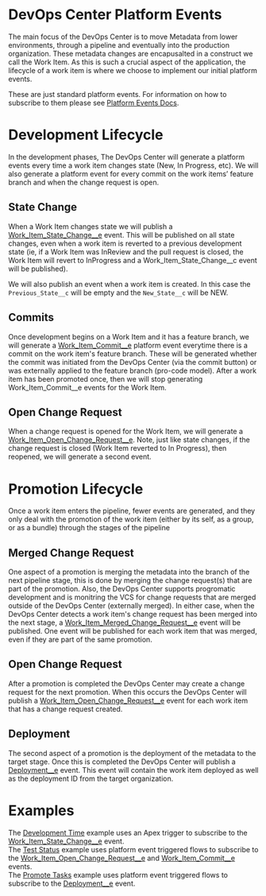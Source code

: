 # DevOps Center Platform Events


The main focus of the DevOps Center is to move Metadata from lower environments, through a pipeline and eventually into the production organization.  These metadata changes are encapusalted in a construct we call the Work Item.  As this is such a crucial aspect of the application, the lifecycle of a work item is where we choose to implement our initial platform events.

These are just standard platform events.  For information on how to subscribe to them please see [Platform Events Docs](https://developer.salesforce.com/docs/atlas.en-us.platform_events.meta/platform_events/platform_events_intro.htm).  


# Development Lifecycle

In the development phases, The DevOps Center will generate a platform events every time a work item changes state (New, In Progress, etc).  We will also generate a platform event for every commit on the work items’ feature branch and when the change request is open.

## State Change

When a Work Item changes state we will publish a [Work_Item_State_Change__e](LinkMePlease) event.  This will be published on all state changes, even when a work item is reverted to a previous development state (ie, if a Work Item was InReview and the pull request is closed, the Work Item will revert to InProgress and a Work_Item_State_Change__c event will be published).  

We will also publish an event when a work item is created.  In this case the `Previous_State__c` will be empty and the `New_State__c` will be NEW.

## Commits

Once development begins on a Work Item and it has a feature branch, we will generate a [Work_Item_Commit__e](LinkMePlease) platform event everytime there is a commit on the work item's feature branch.  These will be generated whether the commit was initiated from the DevOps Center (via the commit button) or was externally applied to the feature branch (pro-code model).  After a work item has been promoted once, then we will stop generating Work_Item_Commit__e events for the Work Item.

## Open Change Request

When a change request is opened for the Work Item, we will generate a [Work_Item_Open_Change_Request__e](LinkMePlease).  Note, just like state changes, if the change request is closed (Work Item reverted to In Progress), then reopened, we will generate a second event.

# Promotion Lifecycle

Once a work item enters the pipeline, fewer events are generated, and they only deal with the promotion of the work item (either by its self, as a group, or as a bundle)
 through the stages of the pipeline

## Merged Change Request

One aspect of a promotion is merging the metadata into the branch of the next pipeline stage, this is done by merging the change request(s) that are part of the promotion.  Also, the DevOps Center supports progromatic development and is monitring the VCS for change requests that are merged outside of the DevOps Center (externally merged).  In either case, when the DevOps Center detects a work item's change request has been merged into the next stage, a [Work_Item_Merged_Change_Request__e](LinkMePlease) event will be published.  One event will be published for each work item that was merged, even if they are part of the same promotion.

## Open Change Request

After a promotion is completed the DevOps Center may create a change request for the next promotion.  When this occurs the DevOps Center will publish a [Work_Item_Open_Change_Request__e](LinkMePlease) event for each work item that has a change request created.

## Deployment

The second aspect of a promotion is the deployment of the metadata to the target stage.  Once this is completed the DevOps Center will publish a [Deployment__e](LinkMePlease) event.  This event will contain the work item deployed as well as the deployment ID from the target organization.

# Examples

The [Development Time](./examples/DevelopmentTime.md) example uses an Apex trigger to subscribe to the [Work_Item_State_Change__e](LinkMePlease) event.  
The [Test Status](./exanples/TestStatus.md) example uses platform event triggered flows to subscribe to the [Work_Item_Open_Change_Request__e](LinkMePlease) and [Work_Item_Commit__e](LinkMePlease) events.  
The [Promote Tasks](./examples/PromoteTasks.md) example uses platform event triggered flows to subscribe to the [Deployment__e](LinkMePlease) event.  
